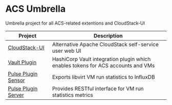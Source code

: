 # ACS Umbrella

Umbrella project for all ACS-related extentions and CloudStack-UI

|Project                                                    |Description                                                   |
|-----------------------------------------------------------|--------------------------------------------------------------|
|[CloudStack-UI](https://bwsw.github.io/cloudstack-ui/)     | Alternative Apache CloudStack self-service user web UI       |
|[Vault Plugin](https://github.com/bwsw/cs-vault-server)    | HashiCorp Vault integration plugin which enables tokens for ACS accounts and VMs|
|[Pulse Plugin Sensor](https://github.com/bwsw/cs-pulse-sensor)    | Exports libvirt VM run statistics to InfluxDB |
|[Pulse Plugin Server](https://github.com/bwsw/cs-pulse-server)    | Provides RESTful interface for VM run statistics metrics |

